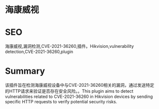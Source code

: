 # 海康威视
# SEO
海康威视,漏洞检测,CVE-2021-36260,插件。Hikvision,vulnerability detection,CVE-2021-36260,plugin
# Summary
该插件旨在检测海康威视设备中与CVE-2021-36260相关的漏洞，通过发送特定的HTTP请求来验证是否存在安全风险。。This plugin aims to detect vulnerabilities related to CVE-2021-36260 in Hikvision devices by sending specific HTTP requests to verify potential security risks.
